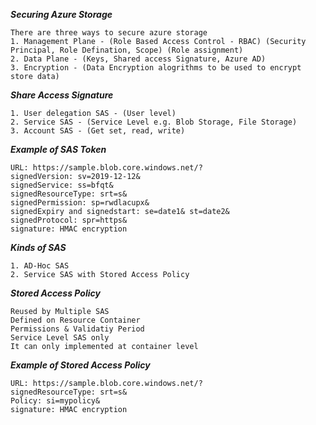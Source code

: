 ***Securing Azure Storage***
```
There are three ways to secure azure storage
1. Management Plane - (Role Based Access Control - RBAC) (Security Principal, Role Defination, Scope) (Role assignment)
2. Data Plane - (Keys, Shared access Signature, Azure AD)
3. Encryption - (Data Encryption alogrithms to be used to encrypt store data)
```

***Share Access Signature***
```
1. User delegation SAS - (User level)
2. Service SAS - (Service Level e.g. Blob Storage, File Storage)
3. Account SAS - (Get set, read, write)
```
***Example of SAS Token***
```
URL: https://sample.blob.core.windows.net/?
signedVersion: sv=2019-12-12&
signedService: ss=bfqt&
signedResourceType: srt=s&
signedPermission: sp=rwdlacupx&
signedExpiry and signedstart: se=date1& st=date2&
signedProtocol: spr=https&
signature: HMAC encryption
```
***Kinds of SAS***
```
1. AD-Hoc SAS
2. Service SAS with Stored Access Policy
```

***Stored Access Policy***
```
Reused by Multiple SAS
Defined on Resource Container
Permissions & Validatiy Period
Service Level SAS only
It can only implemented at container level
```

***Example of Stored Access Policy***
```
URL: https://sample.blob.core.windows.net/?
signedResourceType: srt=s&
Policy: si=mypolicy&
signature: HMAC encryption
```





